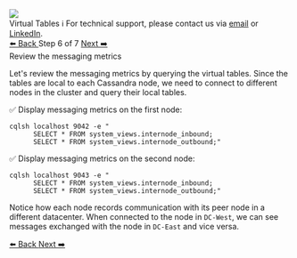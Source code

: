 <!-- TOP -->
<div class="top">
  <img src="https://datastax-academy.github.io/katapod-shared-assets/images/ds-academy-logo.svg" />
  <div class="scenario-title-section">
    <span class="scenario-title">Virtual Tables</span>
    <span class="scenario-subtitle">ℹ️ For technical support, please contact us via <a href="mailto:aleksandr.volochnev@datastax.com">email</a> or <a href="https://dtsx.io/aleks">LinkedIn</a>.</span> 
  </div>
</div>

<!-- NAVIGATION -->
<div id="navigation-top" class="navigation-top">
 <a href='command:katapod.loadPage?[{"step":"step5"}]'
   class="btn btn-dark navigation-top-left">⬅️ Back
 </a>
<span class="step-count"> Step 6 of 7</span>
 <a href='command:katapod.loadPage?[{"step":"step7"}]' 
    class="btn btn-dark navigation-top-right">Next ➡️
  </a>
</div>

<!-- CONTENT -->

<div class="step-title">Review the messaging metrics</div>

Let's review the messaging metrics by querying the virtual tables. 
Since the tables are local to each Cassandra node, we need to connect to different nodes in the cluster and query their local tables.

✅ Display messaging metrics on the first node:
```
cqlsh localhost 9042 -e "
      SELECT * FROM system_views.internode_inbound;
      SELECT * FROM system_views.internode_outbound;"
```

✅ Display messaging metrics on the second node:
```
cqlsh localhost 9043 -e "
      SELECT * FROM system_views.internode_inbound;
      SELECT * FROM system_views.internode_outbound;"
```

Notice how each node records communication with its peer node in a different datacenter. When connected to the node in `DC-West`, we can see messages exchanged with the node in `DC-East` and vice versa.

<!-- NAVIGATION -->
<div id="navigation-bottom" class="navigation-bottom">
 <a href='command:katapod.loadPage?[{"step":"step5"}]'
   class="btn btn-dark navigation-bottom-left">⬅️ Back
 </a>
 <a href='command:katapod.loadPage?[{"step":"step7"}]'
    class="btn btn-dark navigation-bottom-right">Next ➡️
  </a>
</div>

